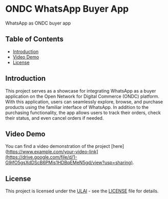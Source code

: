 # ONDC WhatsApp Buyer App

WhatsApp as ONDC buyer app

## Table of Contents

- [Introduction](#introduction)
- [Video Demo](#video-demo)
- [License](#license)

## Introduction

This project serves as a showcase for integrating WhatsApp as a buyer application on the Open Network for Digital Commerce (ONDC) platform. With this application, users can seamlessly explore, browse, and purchase products using the familiar interface of WhatsApp. In addition to the purchasing functionality, the app allows users to track their orders, check their status, and even cancel orders if needed.


## Video Demo

You can find a video demonstration of the project [here](https://www.example.com/your-video-link](https://drive.google.com/file/d/1-G9jfO5gsXdDScB6PMis1HDBqEMeN5gd/view?usp=sharing).


## License

This project is licensed under the [ULAI](LICENSE) - see the [LICENSE](LICENSE) file for details.
